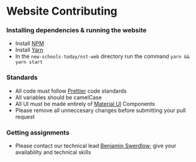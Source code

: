 # Website Contributing

### Installing dependencies & running the website

- Install [NPM](https://www.npmjs.com/get-npm)
- Install [Yarn](classic.yarnpkg.com/en/docs/install)
- In the <code>new-schools-today/nst-web</code> directory run the command <code>yarn && yarn start</code>

### Standards

- All code must follow [Prettier](prettier.io) code standards
- All variables should be camelCase
- All UI must be made entirely of [Material UI](https://material-ui.com) Components
- Please remove all unneccesary changes before submitting your pull request

### Getting assignments

- Please contact our technical lead [Benjamin Swerdlow](https://hackforla.slack.com/team/UKUHHS94L); give your availability and technical skills

